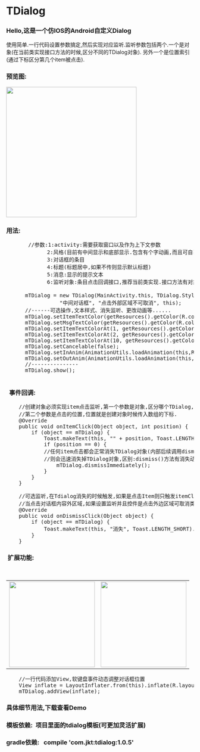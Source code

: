 # TDialog
###  Hello,这是一个仿IOS的Android自定义Dialog
  使用简单.一行代码设置参数搞定,然后实现对应监听.监听参数包括两个.一个是对象(在当前类实现接口方法的时候,区分不同的TDialog对象).
  另外一个是位置索引(通过下标区分第几个item被点击).<br>
###  预览图:
  <img width="350"  src="https://github.com/HoldMyOwn/TDialog/blob/master/preview/all.gif" /><br>
###  用法:
<pre>
       //参数:1:activity:需要获取窗口以及作为上下文参数
             2:风格(目前有中间显示和底部显示.包含有个字动画,而且可自己设定)
             3:对话框的条目
             4:标题(标题居中,如果不传则显示默认标题)
             5:消息:显示的提示文本
             6:监听对象:条目点击回调接口,推荐当前类实现.接口方法有对象参数可以识别是哪个TDialog.

      mTDialog = new TDialog(MainActivity.this, TDialog.Style.Center, {"取消", "确认"},
                 "中间对话框", "点击外部区域不可取消", this);
      //------可选操作,文本样式、消失监听、更改动画等......
      mTDialog.setItemTextColor(getResources().getColor(R.color.bgColor_overlay));
      mTDialog.setMsgTextColor(getResources().getColor(R.color.colorAccent));
      mTDialog.setItemTextColorAt(1, getResources().getColor(R.color.colorPrimary));
      mTDialog.setItemTextColorAt(2, getResources().getColor(R.color.colorAccent));
      mTDialog.setItemTextColorAt(10, getResources().getColor(R.color.colorAccent));
      mTDialog.setCancelable(false);
      mTDialog.setInAnim(AnimationUtils.loadAnimation(this,R.anim.slide_in_bottom1));
      mTDialog.setOutAnim(AnimationUtils.loadAnimation(this,R.anim.slide_out_bottom1))
      //---------------
      mTDialog.show();
 </pre>
###   事件回调:
<pre>
    //创建对象必须实现item点击监听,第一个参数是对象,区分哪个TDialog,
    //第二个参数是点击的位置,位置就是创建对象时候传入数组的下标.
    @Override
    public void onItemClick(Object object, int position) {
        if (object == mTDialog) {
            Toast.makeText(this, "" + position, Toast.LENGTH_SHORT).show();
            if (position == 0) {
            //任何item点击都会正常消失TDialog对象(内部后续调用dismiss方法),dismissImmediately方法
            //则会迅速消失掉TDialog对象,区别:dismiss()方法有消失动画,动画完毕之后真正消失
                mTDialog.dismissImmediately();
            }
        }
    }

    //可选监听,在Tdialog消失的时候触发,如果是点击Item则只触发itemClick回调,不会触发消失回调
    //当点击对话框内容外区域,如果设置监听并且控件是点击外边区域可取消类型.那么触发回调.
    @Override
    public void onDismissClick(Object object) {
        if (object == mTDialog) {
            Toast.makeText(this, "消失", Toast.LENGTH_SHORT).show();
        }
    }
</pre>
###  扩展功能: </br>
<table >
    <tr>
        <td><img width="230" src="https://github.com/HoldMyOwn/TDialog/blob/master/preview/a.jpg"/></td>
        <td><img width="230" src="https://github.com/HoldMyOwn/TDialog/blob/master/preview/b.jpg"/></td>
    </tr>
</table>
<pre>
    //一行代码添加View,软键盘事件动态调整对话框位置
    View inflate = LayoutInflater.from(this).inflate(R.layout.alertext_from, null);
    mTDialog.addView(inflate);
</pre>

###   具体细节用法,下载查看Demo
###   模板依赖:&nbsp;&nbsp;项目里面的tdialog模板(可更加灵活扩展)
###   gradle依赖:&nbsp;&nbsp;&nbsp;compile&nbsp;'com.jkt:tdialog:1.0.5'

